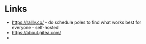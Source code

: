 
# Links
- https://rallly.co/ - do schedule poles to find what works best for everyone - self-hosted
- https://about.gitea.com/
- 